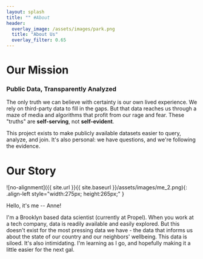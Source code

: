 ```yaml
---
layout: splash
title: "" #About
header:
  overlay_image: /assets/images/park.png
  title: "About Us"
  overlay_filter: 0.65
---
```


<!-- <br> -->
<!-- <div style="height: 300px; overflow: hidden; position: relative;">
  <img src="/assets/images/park.png"  style="transform: translateY(-45%); width: 100%;">
</div> -->
# Our Mission
### Public Data, Transparently Analyzed
<!-- 
![no-alignment]({{ site.url }}{{ site.baseurl }}/assets/images/park.png){: .align-right style="width:375px; height:265px;" } -->

The only truth we can believe with certainty is our own lived experience. We rely on third-party data to fill in the gaps. But that data reaches us through a maze of media and algorithms that profit from our rage and fear. These "truths" are **self-serving**, not **self-evident**.

This project exists to make publicly available datasets easier to query, analyze, and join. It's also personal: we have questions, and we're following the evidence.



<!-- <div style="height: 200px; overflow: hidden;">
  <img src="/assets/images/park.png" style="display: block;">
</div> -->




# Our Story


![no-alignment]({{ site.url }}{{ site.baseurl }}/assets/images/me_2.png){: .align-left style="width:275px; height:265px;" }

Hello, it's me -- Anne!

I'm a Brooklyn based data scientist (currently at Propel). When you work at a tech company, data is readily available and easily explored. But this doesn't exist for the most pressing data we have - the data that informs us about the state of our country and our neighbors' wellbeing. This data is siloed. It's also intimidating. I'm learning as I go, and hopefully making it a little easier for the next gal.

<a href="https://github.com/abode118" style="color: black;"><i class="fab fa-github"></i></a>
<a href="https://annebode.medium.com/" style="color: black;"><i class="fab fa-medium"></i></a>
<a href="https://www.linkedin.com/in/anne-bode/" style="color: black;"><i class="fab fa-linkedin"></i></a>

